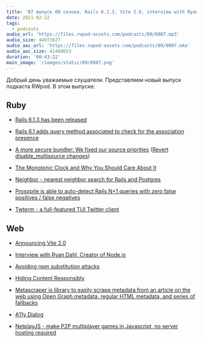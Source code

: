 ```yaml
---
title: '07 выпуск 09 сезона. Rails 6.1.3, Vite 2.0, interview with Ryan Dahl, Neighbor, Twterm, NetplayJS и прочее'
date: 2021-02-22
tags:
  - podcasts
audio_url: 'https://files.rwpod-assets.com/podcasts/09/0907.mp3'
audio_size: 44973827
audio_aac_url: 'https://files.rwpod-assets.com/podcasts/09/0907.m4a'
audio_aac_size: 41400653
duration: '00:43:22'
main_image: '/images/static/09/0907.png'
---
```


Добрый день уважаемые слушатели. Представляем новый выпуск подкаста RWpod. В этом выпуске:

## Ruby

- [Rails 6.1.3 has been released](https://weblog.rubyonrails.org/2021/2/17/Rails-6-1-3-has-been-released/)
- [Rails 6.1 adds query method associated to check for the association presence](https://blog.saeloun.com/2021/02/15/rails-6-1-adds-query-method-associated-to-check-association-presence)
- [A more secure bundler: We fixed our source priorities](https://bundler.io/blog/2021/02/15/a-more-secure-bundler-we-fixed-our-source-priorities.html) ([Revert disable_multisource changes](https://github.com/rubygems/rubygems/pull/4385))

- [The Monotonic Clock and Why You Should Care About It](https://blog.codeminer42.com/the-monotonic-clock-and-why-you-should-care-about-it/)
- [Neighbor - nearest neighbor search for Rails and Postgres](https://github.com/ankane/neighbor)
- [Prosopite is able to auto-detect Rails N+1 queries with zero false positives / false negatives](https://github.com/charkost/prosopite)
- [Twterm - a full-featured TUI Twitter client](https://github.com/ryota-ka/twterm)

## Web

- [Announcing Vite 2.0](https://dev.to/yyx990803/announcing-vite-2-0-2f0a)
- [Interview with Ryan Dahl, Creator of Node.js](https://evrone.com/ryan-dahl-interview)
- [Avoiding npm substitution attacks](https://github.blog/2021-02-12-avoiding-npm-substitution-attacks/)

- [Hiding Content Responsibly](https://hugogiraudel.com/2021/02/17/hiding-content-responsibly/)
- [Metascraper is library to easily scrape metadata from an article on the web using Open Graph metadata, regular HTML metadata, and series of fallbacks](https://metascraper.js.org/#/)
- [A11y Dialog](https://hugogiraudel.github.io/a11y-dialog/#a11y-dialog)
- [NetplayJS - make P2P multiplayer games in Javascript, no server hosting required](https://github.com/rameshvarun/netplayjs)
